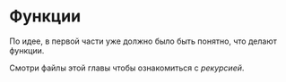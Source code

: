 # Функции

По идее, в первой части уже должно было быть понятно, что делают функции.

Смотри файлы этой главы чтобы ознакомиться с *рекурсией*.